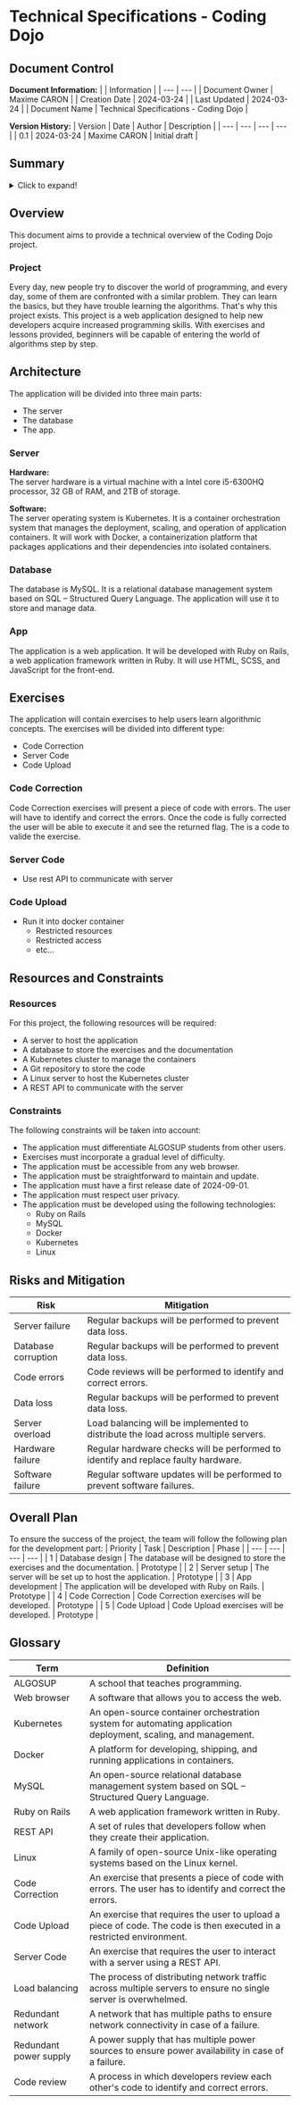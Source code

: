 # Technical Specifications - Coding Dojo
## Document Control

**Document Information:**
| | Information |
| --- | --- |
| Document Owner | Maxime CARON |
| Creation Date | 2024-03-24 |
| Last Updated | 2024-03-24 |
| Document Name | Technical Specifications - Coding Dojo |

**Version History:**
| Version | Date | Author | Description |
| --- | --- | --- | --- |
| 0.1 | 2024-03-24 | Maxime CARON | Initial draft |

## Summary
<details>
<summary>Click to expand!</summary>

- [Technical Specifications - Coding Dojo](#technical-specifications---coding-dojo)
  - [Document Control](#document-control)
  - [Summary](#summary)
  - [Overview](#overview)
    - [Project](#project)
  - [Architecture](#architecture)
    - [Server](#server)
    - [Database](#database)
    - [App](#app)
  - [Exercises](#exercises)
    - [Code Correction](#code-correction)
    - [Server Code](#server-code)
    - [Code Upload](#code-upload)
  - [Resources and Constraints](#resources-and-constraints)
    - [Resources](#resources)
    - [Constraints](#constraints)
  - [Risks and Mitigation](#risks-and-mitigation)
  - [Overall Plan](#overall-plan)
  - [Glossary](#glossary)


</details>

## Overview

This document aims to provide a technical overview of the Coding Dojo project.

### Project

Every day, new people try to discover the world of programming, and every day, some of them are confronted with a similar problem. They can learn the basics, but they have trouble learning the algorithms. That's why this project exists. This project is a web application designed to help new developers acquire increased programming skills. With exercises and lessons provided, beginners will be capable of entering the world of algorithms step by step.

## Architecture

The application will be divided into three main parts: 
- The server
- The database
- The app.

### Server

**Hardware:**<br>
The server hardware is a virtual machine with a Intel core i5-6300HQ processor, 32 GB of RAM, and 2TB of storage.

**Software:**<br>
The server operating system is Kubernetes. It is a container orchestration system that manages the deployment, scaling, and operation of application containers. It will work with Docker, a containerization platform that packages applications and their dependencies into isolated containers.

### Database

The database is MySQL. It is a relational database management system based on SQL – Structured Query Language. The application will use it to store and manage data.

### App
The application is a web application. It will be developed with Ruby on Rails, a web application framework written in Ruby. It will use HTML, SCSS, and JavaScript for the front-end.

## Exercises
The application will contain exercises to help users learn algorithmic concepts. The exercises will be divided into different type:
- Code Correction
- Server Code
- Code Upload

### Code Correction
Code Correction exercises will present a piece of code with errors. The user will have to identify and correct the errors. Once the code is fully corrected the user will be able to execute it and see the returned flag. The is a code to valide the exercise.

### Server Code
- Use rest API to communicate with server

### Code Upload
- Run it into docker container
	- Restricted resources
	- Restricted access
	- etc...

## Resources and Constraints

### Resources

For this project, the following resources will be required:
- A server to host the application
- A database to store the exercises and the documentation
- A Kubernetes cluster to manage the containers
- A Git repository to store the code
- A Linux server to host the Kubernetes cluster
- A REST API to communicate with the server

### Constraints

The following constraints will be taken into account:
- The application must differentiate ALGOSUP students from other users.
- Exercises must incorporate a gradual level of difficulty.
- The application must be accessible from any web browser.
- The application must be straightforward to maintain and update.
- The application must have a first release date of 2024-09-01.
- The application must respect user privacy.
- The application must be developed using the following technologies:
    - Ruby on Rails
    - MySQL
    - Docker
    - Kubernetes
    - Linux

## Risks and Mitigation

| Risk | Mitigation |
| --- | --- |
| Server failure | Regular backups will be performed to prevent data loss. |
| Database corruption | Regular backups will be performed to prevent data loss. |
| Code errors | Code reviews will be performed to identify and correct errors. |
| Data loss | Regular backups will be performed to prevent data loss. |
| Server overload | Load balancing will be implemented to distribute the load across multiple servers. |
| Hardware failure | Regular hardware checks will be performed to identify and replace faulty hardware. |
| Software failure | Regular software updates will be performed to prevent software failures. |

## Overall Plan

To ensure the success of the project, the team will follow the following plan for the development part:
| Priority | Task | Description | Phase |
| --- | --- | --- | --- |
| 1 | Database design | The database will be designed to store the exercises and the documentation. | Prototype |
| 2 | Server setup | The server will be set up to host the application. | Prototype |
| 3 | App development | The application will be developed with Ruby on Rails. | Prototype |
| 4 | Code Correction | Code Correction exercises will be developed. | Prototype |
| 5 | Code Upload | Code Upload exercises will be developed. | Prototype |


## Glossary

| Term | Definition |
| --- | --- |
| ALGOSUP | A school that teaches programming. |
| Web browser | A software that allows you to access the web. |
| Kubernetes | An open-source container orchestration system for automating application deployment, scaling, and management. |
| Docker | A platform for developing, shipping, and running applications in containers. |
| MySQL | An open-source relational database management system based on SQL – Structured Query Language. |
| Ruby on Rails | A web application framework written in Ruby. |
| REST API | A set of rules that developers follow when they create their application. |
| Linux | A family of open-source Unix-like operating systems based on the Linux kernel. |
| Code Correction | An exercise that presents a piece of code with errors. The user has to identify and correct the errors. |
| Code Upload | An exercise that requires the user to upload a piece of code. The code is then executed in a restricted environment. |
| Server Code | An exercise that requires the user to interact with a server using a REST API. |
| Load balancing | The process of distributing network traffic across multiple servers to ensure no single server is overwhelmed. |
| Redundant network | A network that has multiple paths to ensure network connectivity in case of a failure. |
| Redundant power supply | A power supply that has multiple power sources to ensure power availability in case of a failure. |
| Code review | A process in which developers review each other's code to identify and correct errors. |
